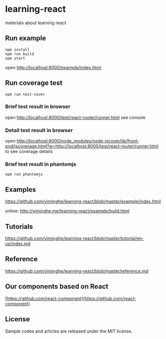 # learning-react

materials about learning react

## Run example

```
npm install
npm run build
npm start
```

open  [http://localhost:8000/example/index.html](http://localhost:8000/example/index.html)

## Run coverage test

```
npm run test-cover
```

### Brief test result in browser

open [http://localhost:8000/test/react-router/runner.html](http://localhost:8000/test/react-router/runner.html) see console

### Detail test result in browser

open [http://localhost:8000/node_modules/node-jscover/lib/front-end/jscoverage.html?w=http://localhost:8000/test/react-router/runner.html](http://localhost:8000/node_modules/node-jscover/lib/front-end/jscoverage.html?w=http://localhost:8000/test/react-router/runner.html) to see coverage details

### Brief test result in phantomjs

```
npm run phantomjs
```

## Examples

https://github.com/yiminghe/learning-react/blob/master/example/index.html

online: http://yiminghe.me/learning-react/example/build.html

## Tutorials

https://github.com/yiminghe/learning-react/blob/master/tutorial/en-us/index.md

## Reference

https://github.com/yiminghe/learning-react/blob/master/reference.md

## Our components based on React

[https://github.com/react-component](https://github.com/react-component)

## License

Sample codes and articles are released under the MIT license.
